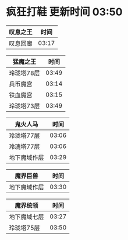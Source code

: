 # 疯狂打鞋 更新时间 03:50

| 叹息之王   | 时间    |
|--------|-------|
| 叹息回廊 | 03:17 |

| 猛魔之王   | 时间    |
|--------|-------|
| 玲珑塔78层 | 03:49 |
| 兵币魔宫 | 03:14 |
| 铁血魔宫 | 03:15 |
| 玲珑塔73层 | 03:49 |

| 鬼火人马   | 时间    |
|--------|-------|
| 玲珑塔77层 | 03:06 |
| 玲瑰塔77层 | 03:06 |
| 地下魔域作层 | 03:29 |

| 魔界巨兽   | 时间    |
|--------|-------|
| 地下魔域作层 | 03:30 |

| 魔界统领   | 时间    |
|--------|-------|
| 地下魔域七层 | 03:27 |
| 玲珑塔75层 | 03:50 |